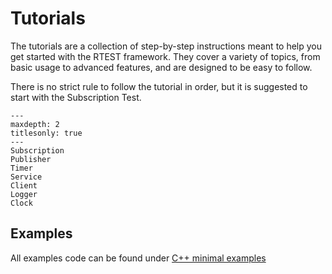# Tutorials

The tutorials are a collection of step-by-step instructions meant to help you get started with the RTEST framework.
They cover a variety of topics, from basic usage to advanced features, and are designed to be easy to follow.

There is no strict rule to follow the tutorial in order, but it is suggested to start with the Subscription Test.

```{toctree}
---
maxdepth: 2
titlesonly: true
---
Subscription
Publisher
Timer
Service
Client
Logger
Clock
```


## Examples

All examples code can be found under [C++ minimal examples](https://github.com/Beam-and-Spyrosoft/rtest/tree/main/examples/test)